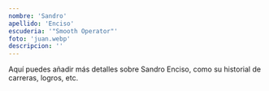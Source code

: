 ```yaml
---
nombre: 'Sandro'
apellido: 'Enciso'
escuderia: '"Smooth Operator"'
foto: 'juan.webp'
descripcion: ''
---
```


Aquí puedes añadir más detalles sobre Sandro Enciso, como su historial de carreras, logros, etc.
